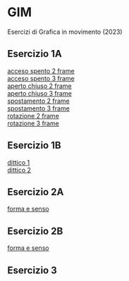 # GIM
Esercizi di Grafica in movimento (2023)

## Esercizio 1A
[acceso spento 2 frame](Esercizio_1A/acceso_spento_2.html)  
[acceso spento 3 frame](Esercizio_1A/acceso_spento_3.html)  
[aperto chiuso 2 frame](Esercizio_1A/aperto_chiuso_2.html)  
[aperto chiuso 3 frame](Esercizio_1A/aperto_chiuso_3.html)  
[spostamento 2 frame](Esercizio_1A/spostamento_2.html)  
[spostamento 3 frame](Esercizio_1A/spostamento_3.html)  
[rotazione 2 frame](Esercizio_1A/rotazione_2.html)  
[rotazione 3 frame](Esercizio_1A/rotazione_3.html)  

## Esercizio 1B
[dittico 1](Esercizio_1B/indexA.html)   
[dittico 2](Esercizio_1B/indexA_2.html)

## Esercizio 2A
[forma e senso](Esercizio_2A/index.html)

## Esercizio 2B
[forma e senso]()

## Esercizio 3

